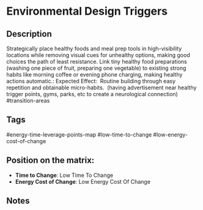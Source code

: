 # Environmental Design Triggers

## Description
Strategically place healthy foods and meal prep tools in high-visibility locations while removing visual cues for unhealthy options, making good choices the path of least resistance. Link tiny healthy food preparations (washing one piece of fruit, preparing one vegetable) to existing strong habits like morning coffee or evening phone charging, making healthy actions automatic.: Expected Effect:  Routine building through easy repetition and obtainable micro-habits.    (having advertisement near healthy trigger points, gyms, parks, etc to create a neurological connection)   #transition-areas

## Tags
#energy-time-leverage-points-map #low-time-to-change #low-energy-cost-of-change

## Position on the matrix:
- **Time to Change**: Low Time To Change
- **Energy Cost of Change**: Low Energy Cost Of Change

## Notes
<!-- Add your notes here -->
